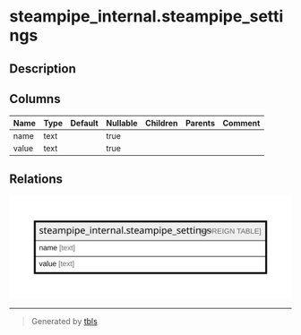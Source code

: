 # steampipe_internal.steampipe_settings

## Description

## Columns

| Name | Type | Default | Nullable | Children | Parents | Comment |
| ---- | ---- | ------- | -------- | -------- | ------- | ------- |
| name | text |  | true |  |  |  |
| value | text |  | true |  |  |  |

## Relations

![er](steampipe_internal.steampipe_settings.svg)

---

> Generated by [tbls](https://github.com/k1LoW/tbls)
